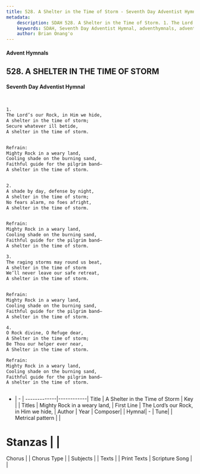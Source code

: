 ```yaml
---
title: 528. A Shelter in the Time of Storm - Seventh Day Adventist Hymnal
metadata:
    description: SDAH 528. A Shelter in the Time of Storm. 1. The Lord’s our Rock, in Him we hide, A shelter in the time of storm; Secure whatever ill betide, A shelter in the time of storm. 
    keywords: SDAH, Seventh Day Adventist Hymnal, adventhymnals, advent hymnals, A Shelter in the Time of Storm, The Lord’s our Rock, in Him we hide, ,Mighty Rock in a weary land,
    author: Brian Onang'o
---
```


#### Advent Hymnals
## 528. A SHELTER IN THE TIME OF STORM
#### Seventh Day Adventist Hymnal

```txt


1.
The Lord’s our Rock, in Him we hide,
A shelter in the time of storm;
Secure whatever ill betide,
A shelter in the time of storm.


Refrain:
Mighty Rock in a weary land,
Cooling shade on the burning sand,
Faithful guide for the pilgrim band—
A shelter in the time of storm.


2.
A shade by day, defense by night,
A shelter in the time of storm;
No fears alarm, no foes afright,
A shelter in the time of storm.


Refrain:
Mighty Rock in a weary land,
Cooling shade on the burning sand,
Faithful guide for the pilgrim band—
A shelter in the time of storm.

3.
The raging storms may round us beat,
A shelter in the time of storm
We’ll never leave our safe retreat,
A shelter in the time of storm.


Refrain:
Mighty Rock in a weary land,
Cooling shade on the burning sand,
Faithful guide for the pilgrim band—
A shelter in the time of storm.

4.
O Rock divine, O Refuge dear,
A Shelter in the time of storm;
Be Thou our helper ever near,
A Shelter in the time of storm.

Refrain:
Mighty Rock in a weary land,
Cooling shade on the burning sand,
Faithful guide for the pilgrim band—
A shelter in the time of storm.



```

- |   -  |
-------------|------------|
Title | A Shelter in the Time of Storm |
Key |  |
Titles | Mighty Rock in a weary land, |
First Line | The Lord’s our Rock, in Him we hide, |
Author | 
Year | 
Composer|  |
Hymnal|  - |
Tune|  |
Metrical pattern | |
# Stanzas |  |
Chorus |  |
Chorus Type |  |
Subjects |  |
Texts |  |
Print Texts | 
Scripture Song |  |
  
